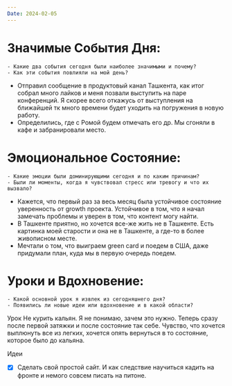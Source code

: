 ```yaml
---
Date: 2024-02-05
---
```



# **Значимые События Дня:**
```
- Какие два события сегодня были наиболее значимыми и почему?
- Как эти события повлияли на мой день?
```
- Отправил сообщение в продуктовый канал Ташкента, как итог собрал много лайков и меня позвали выступить на паре конференций. Я скорее всего откажусь от выступления на ближайшей тк много времени будет уходить на погружения в новую работу. 
- Определились, где с Ромой будем отмечать его др. Мы сгоняли в кафе и забранировали место.

#  **Эмоциональное Состояние:**
```
- Какие эмоции были доминирующими сегодня и по каким причинам?
- Были ли моменты, когда я чувствовал стресс или тревогу и что их вызвало?
```
- Кажется, что первый раз за весь месяц была устойчивое состояние уверенность от growth проекта. Устойчивое в том, что я начал замечать проблемы и уверен в том, что контент могу найти.
- В Ташкенте приятно, но хочется все-же жить не в Ташкенте. Есть картинка моей старости и она не в Ташкенте, а где-то в более живописном месте. 
- Мечтали о том, что выиграем green card и поедем в США, даже придумали план, куда мы в первую очередь поедем. 
# Уроки и Вдохновение:
```
- Какой основной урок я извлек из сегодняшнего дня?
- Появились ли новые идеи или вдохновение и в какой области?
```

Урок
Не курить кальян. Я не понимаю, зачем это нужно. Теперь сразу после первой затяжки и после состояние так себе. Чувство, что хочется выплюнуть все из легких, хочется опять вернуться в то состояние, которое было до кальяна. 

Идеи
- [x] Сделать свой простой сайт. И как следствие научиться кадить на фронте и немого совсем писать на питоне.
